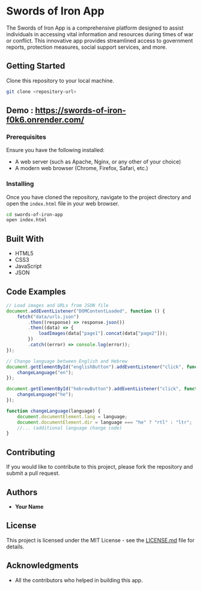 # Swords of Iron App

The Swords of Iron App is a comprehensive platform designed to assist individuals in accessing vital information and resources during times of war or conflict. This innovative app provides streamlined access to government reports, protection measures, social support services, and more.

## Getting Started

Clone this repository to your local machine.

```bash
git clone <repository-url>
```
## Demo : https://swords-of-iron-f0k6.onrender.com/

### Prerequisites

Ensure you have the following installed:

- A web server (such as Apache, Nginx, or any other of your choice)
- A modern web browser (Chrome, Firefox, Safari, etc.)

### Installing

Once you have cloned the repository, navigate to the project directory and open the `index.html` file in your web browser.

```bash
cd swords-of-iron-app
open index.html
```

## Built With

- HTML5
- CSS3
- JavaScript
- JSON

## Code Examples

```javascript
// Load images and URLs from JSON file
document.addEventListener("DOMContentLoaded", function () {
    fetch("data/urls.json")
        .then((response) => response.json())
        .then((data) => {
            loadImages(data["page1"].concat(data["page2"]));
        })
        .catch((error) => console.log(error));
});

// Change language between English and Hebrew
document.getElementById("englishButton").addEventListener("click", function() {
    changeLanguage("en");
});

document.getElementById("hebrewButton").addEventListener("click", function() {
    changeLanguage("he");
});

function changeLanguage(language) {
    document.documentElement.lang = language;
    document.documentElement.dir = language === "he" ? "rtl" : "ltr";
    //... (additional language change code)
}
```

## Contributing

If you would like to contribute to this project, please fork the repository and submit a pull request.

## Authors

- **Your Name**

## License

This project is licensed under the MIT License - see the [LICENSE.md](LICENSE.md) file for details.

## Acknowledgments

- All the contributors who helped in building this app.
